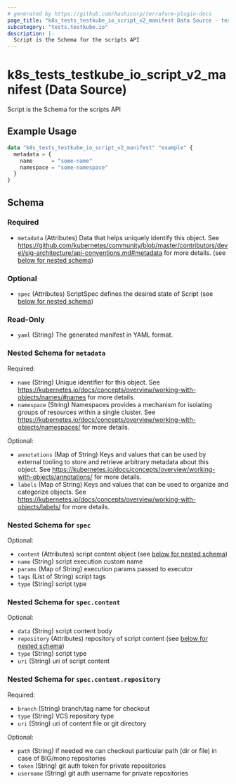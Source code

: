 ```yaml
---
# generated by https://github.com/hashicorp/terraform-plugin-docs
page_title: "k8s_tests_testkube_io_script_v2_manifest Data Source - terraform-provider-k8s"
subcategory: "tests.testkube.io"
description: |-
  Script is the Schema for the scripts API
---
```


# k8s_tests_testkube_io_script_v2_manifest (Data Source)

Script is the Schema for the scripts API

## Example Usage

```terraform
data "k8s_tests_testkube_io_script_v2_manifest" "example" {
  metadata = {
    name      = "some-name"
    namespace = "some-namespace"
  }
}
```

<!-- schema generated by tfplugindocs -->
## Schema

### Required

- `metadata` (Attributes) Data that helps uniquely identify this object. See https://github.com/kubernetes/community/blob/master/contributors/devel/sig-architecture/api-conventions.md#metadata for more details. (see [below for nested schema](#nestedatt--metadata))

### Optional

- `spec` (Attributes) ScriptSpec defines the desired state of Script (see [below for nested schema](#nestedatt--spec))

### Read-Only

- `yaml` (String) The generated manifest in YAML format.

<a id="nestedatt--metadata"></a>
### Nested Schema for `metadata`

Required:

- `name` (String) Unique identifier for this object. See https://kubernetes.io/docs/concepts/overview/working-with-objects/names/#names for more details.
- `namespace` (String) Namespaces provides a mechanism for isolating groups of resources within a single cluster. See https://kubernetes.io/docs/concepts/overview/working-with-objects/namespaces/ for more details.

Optional:

- `annotations` (Map of String) Keys and values that can be used by external tooling to store and retrieve arbitrary metadata about this object. See https://kubernetes.io/docs/concepts/overview/working-with-objects/annotations/ for more details.
- `labels` (Map of String) Keys and values that can be used to organize and categorize objects. See https://kubernetes.io/docs/concepts/overview/working-with-objects/labels/ for more details.


<a id="nestedatt--spec"></a>
### Nested Schema for `spec`

Optional:

- `content` (Attributes) script content object (see [below for nested schema](#nestedatt--spec--content))
- `name` (String) script execution custom name
- `params` (Map of String) execution params passed to executor
- `tags` (List of String) script tags
- `type` (String) script type

<a id="nestedatt--spec--content"></a>
### Nested Schema for `spec.content`

Optional:

- `data` (String) script content body
- `repository` (Attributes) repository of script content (see [below for nested schema](#nestedatt--spec--content--repository))
- `type` (String) script type
- `uri` (String) uri of script content

<a id="nestedatt--spec--content--repository"></a>
### Nested Schema for `spec.content.repository`

Required:

- `branch` (String) branch/tag name for checkout
- `type` (String) VCS repository type
- `uri` (String) uri of content file or git directory

Optional:

- `path` (String) if needed we can checkout particular path (dir or file) in case of BIG/mono repositories
- `token` (String) git auth token for private repositories
- `username` (String) git auth username for private repositories
